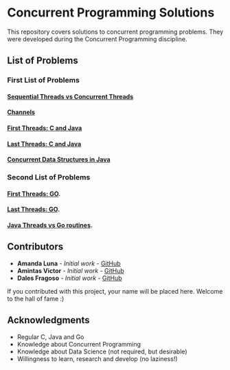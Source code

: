 

# Concurrent Programming Solutions

This repository covers solutions to concurrent programming problems. They were developed during the Concurrent Programming discipline.

## List of Problems

### First List of Problems

#### [Sequential Threads vs Concurrent Threads](./Lista1/1)

#### [Channels](./Lista1/2)

#### [First Threads: C and Java](./Lista1/3)

#### [Last Threads: C and Java](./Lista1/4)

#### [Concurrent Data Structures in Java](./Lista1/5)

### Second List of Problems

#### [First Threads: GO](./Lista2/1).

#### [Last Threads: GO](./Lista2/2).

#### [Java Threads vs Go routines](./Lista2/3).


## Contributors
* **Amanda Luna** - *Initial work* - [GitHub](https://github.com/avdluna) 
* **Amintas Victor** - *Initial work* - [GitHub](https://github.com/amintasvrp)
* **Dales Fragoso** - *Initial work* - [GitHub](https://github.com/dalesEwerton)

 If you contributed with this project, your name will be placed here. Welcome to the hall of fame :)

## Acknowledgments
* Regular C, Java and Go
* Knowledge about Concurrent Programming
* Knowledge about Data Science (not required, but desirable)
* Willingness to learn, research and develop (no laziness!)
